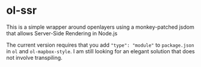 # ol-ssr

This is a simple wrapper around openlayers using a monkey-patched jsdom that allows Server-Side Rendering in Node.js

The current version requires that you add `"type": "module"` to `package.json` in `ol` and `ol-mapbox-style`. I am still looking for an elegant solution that does not involve transpiling.
